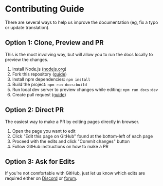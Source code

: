 # Contributing Guide

There are several ways to help us improve the documentation (eg, fix a typo or update translation).

## Option 1: Clone, Preview and PR

This is the most involving way, but will allow you to run the docs locally to preview the changes.

1. Install Node.js ([nodejs.org](https://nodejs.org))
2. Fork this repository ([guide](https://docs.github.com/en/get-started/quickstart/fork-a-repo))
3. Install npm dependencies: `npm install`
4. Build the project: `npm run docs:build`
5. Run local dev server to preview changes while editing: `npm run docs:dev`
6. Create pull request ([guide](https://docs.github.com/en/get-started/quickstart/contributing-to-projects#making-a-pull-request))

## Option 2: Direct PR

The easiest way to make a PR by editing pages directly in browser.

1. Open the page you want to edit
2. Click "Edit this page on GitHub" found at the bottom-left of each page
3. Proceed with the edits and click "Commit changes" button
4. Follow GitHub instructions on how to make a PR

## Option 3: Ask for Edits

If you're not comfortable with GitHub, just let us know which edits are required either on [Discord](https://discord.gg/BfkNqem) or [forum](https://forum.naninovel.com/).
